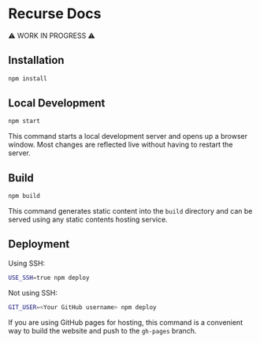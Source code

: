 # Recurse Docs

⚠️ WORK IN PROGRESS ⚠️

## Installation

```bash
npm install
```

## Local Development

```bash
npm start
```

This command starts a local development server and opens up a browser window. Most changes are reflected live without having to restart the server.

## Build

```bash
npm build
```

This command generates static content into the `build` directory and can be served using any static contents hosting service.

## Deployment

Using SSH:

```bash
USE_SSH=true npm deploy
```

Not using SSH:

```bash
GIT_USER=<Your GitHub username> npm deploy
```

If you are using GitHub pages for hosting, this command is a convenient way to build the website and push to the `gh-pages` branch.
